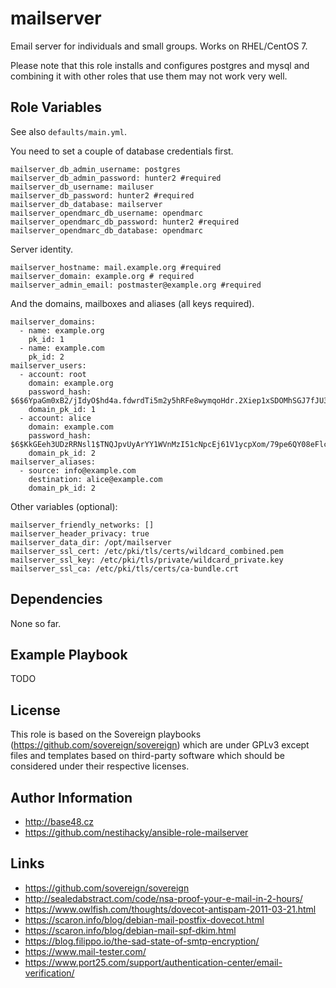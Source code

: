 mailserver
==========

Email server for individuals and small groups. Works on RHEL/CentOS 7.

Please note that this role installs and configures postgres and mysql and
combining it with other roles that use them may not work very well.

Role Variables
--------------

See also `defaults/main.yml`.

You need to set a couple of database credentials first.

    mailserver_db_admin_username: postgres
    mailserver_db_admin_password: hunter2 #required
    mailserver_db_username: mailuser
    mailserver_db_password: hunter2 #required
    mailserver_db_database: mailserver
    mailserver_opendmarc_db_username: opendmarc
    mailserver_opendmarc_db_password: hunter2 #required
    mailserver_opendmarc_db_database: opendmarc

Server identity.

    mailserver_hostname: mail.example.org #required
    mailserver_domain: example.org # required
    mailserver_admin_email: postmaster@example.org #required

And the domains, mailboxes and aliases (all keys required).

    mailserver_domains:
      - name: example.org
        pk_id: 1
      - name: example.com
        pk_id: 2
    mailserver_users:
      - account: root
        domain: example.org
        password_hash: $6$6YpaGm0xB2/jIdyO$hd4a.fdwrdTi5m2y5hRFe8wymqoHdr.2Xiep1xSDOMhSGJ7fJU3g.r8zjC8jiGX0zQO1WQrEd81Ua7TdyoTGA1
        domain_pk_id: 1
      - account: alice
        domain: example.com
        password_hash: $6$KkGEeh3UDzRRNsl1$TNQJpvUyArYY1WVnMzI51cNpcEj61V1ycpXom/79pe6QY08eFlcdJDFj.q.D7lNpCOsFMvut85gGgSvllC0xK0
        domain_pk_id: 2
    mailserver_aliases:
      - source: info@example.com
        destination: alice@example.com
        domain_pk_id: 2

Other variables (optional):

    mailserver_friendly_networks: []
    mailserver_header_privacy: true
    mailserver_data_dir: /opt/mailserver
    mailserver_ssl_cert: /etc/pki/tls/certs/wildcard_combined.pem
    mailserver_ssl_key: /etc/pki/tls/private/wildcard_private.key
    mailserver_ssl_ca: /etc/pki/tls/certs/ca-bundle.crt

Dependencies
------------

None so far.

Example Playbook
----------------

TODO

License
-------

This role is based on the Sovereign playbooks (https://github.com/sovereign/sovereign) which are
under GPLv3 except files and templates based on third-party software which should be considered
under their respective licenses.

Author Information
------------------

* http://base48.cz
* https://github.com/nestihacky/ansible-role-mailserver

Links
-----

* https://github.com/sovereign/sovereign
* http://sealedabstract.com/code/nsa-proof-your-e-mail-in-2-hours/
* https://www.owlfish.com/thoughts/dovecot-antispam-2011-03-21.html
* https://scaron.info/blog/debian-mail-postfix-dovecot.html
* https://scaron.info/blog/debian-mail-spf-dkim.html
* https://blog.filippo.io/the-sad-state-of-smtp-encryption/
* https://www.mail-tester.com/
* https://www.port25.com/support/authentication-center/email-verification/
